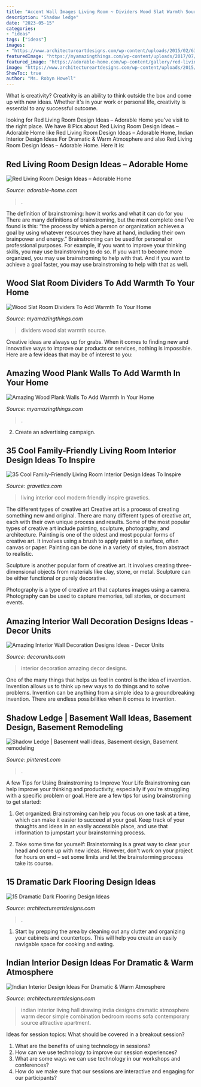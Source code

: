 ```yaml
---
title: "Accent Wall Images Living Room ~ Dividers Wood Slat Warmth Source"
description: "Shadow ledge"
date: "2023-05-15"
categories:
- "ideas"
tags: ["ideas"]
images:
- "https://www.architectureartdesigns.com/wp-content/uploads/2015/02/634-630x420.jpg"
featuredImage: "https://myamazingthings.com/wp-content/uploads/2017/07/diy-wooden-plank-wall-5.jpg"
featured_image: "https://adorable-home.com/wp-content/gallery/red-living-room-design-ideas/red-living-room-design-ideas-12.jpg"
image: "https://www.architectureartdesigns.com/wp-content/uploads/2015/02/634-630x420.jpg"
ShowToc: true
author: "Ms. Robyn Howell"
---
```



What is creativity?
Creativity is an ability to think outside the box and come up with new ideas. Whether it's in your work or personal life, creativity is essential to any successful outcome.

	

		
looking for Red Living Room Design Ideas – Adorable Home you've visit to the right place. We have 8 Pics about Red Living Room Design Ideas – Adorable Home like Red Living Room Design Ideas – Adorable Home, Indian Interior Design Ideas For Dramatic &amp; Warm Atmosphere and also Red Living Room Design Ideas – Adorable Home. Here it is:
		
    
## Red Living Room Design Ideas – Adorable Home

<img loading=lazy src="https://adorable-home.com/wp-content/gallery/red-living-room-design-ideas/red-living-room-design-ideas-12.jpg" onerror="this.onerror=null;this.src='https://tse1.mm.bing.net/th?id=OIP.vuUFpUsg1a1YP0nbUBBe5wHaJ3&amp;pid=15.1';" alt="Red Living Room Design Ideas – Adorable Home">

_Source: adorable-home.com_

>. 

	

The definition of brainstroming: how it works and what it can do for you
There are many definitions of brainstroming, but the most complete one I’ve found is this: “the process by which a person or organization achieves a goal by using whatever resources they have at hand, including their own brainpower and energy.” Brainstroming can be used for personal or professional purposes. For example, if you want to improve your thinking skills, you may use brainstroming to do so. If you want to become more organized, you may use brainstroming to help with that. And if you want to achieve a goal faster, you may use brainstroming to help with that as well.

    
## Wood Slat Room Dividers To Add Warmth To Your Home

<img loading=lazy src="https://myamazingthings.com/wp-content/uploads/2017/01/Vivienda-Ciudad-de-las-Artes-768x1024.jpg" onerror="this.onerror=null;this.src='https://tse1.mm.bing.net/th?id=OIP.vc9Zzauld529bwmYWsZIXgHaJ4&amp;pid=15.1';" alt="Wood Slat Room Dividers To Add Warmth To Your Home">

_Source: myamazingthings.com_

>dividers wood slat warmth source. 

	

Creative ideas are always up for grabs. When it comes to finding new and innovative ways to improve our products or services, nothing is impossible. Here are a few ideas that may be of interest to you: 

    
## Amazing Wood Plank Walls To Add Warmth In Your Home

<img loading=lazy src="https://myamazingthings.com/wp-content/uploads/2017/07/diy-wooden-plank-wall-5.jpg" onerror="this.onerror=null;this.src='https://tse3.mm.bing.net/th?id=OIP.pPx-HbsnU6vskf4RoZyrjgHaJ3&amp;pid=15.1';" alt="Amazing Wood Plank Walls To Add Warmth In Your Home">

_Source: myamazingthings.com_

>. 

	

2. Create an advertising campaign.

    
## 35 Cool Family-Friendly Living Room Interior Design Ideas To Inspire

<img loading=lazy src="http://www.gravetics.com/wp-content/uploads/2016/11/Modern-living-room-ideas.jpg" onerror="this.onerror=null;this.src='https://tse4.mm.bing.net/th?id=OIP.1guBzI1aHKvMxA0QCH5GzQHaLE&amp;pid=15.1';" alt="35 Cool Family-Friendly Living Room Interior Design Ideas To Inspire">

_Source: gravetics.com_

>living interior cool modern friendly inspire gravetics. 

	

The different types of creative art
Creative art is a process of creating something new and original. There are many different types of creative art, each with their own unique process and results. Some of the most popular types of creative art include painting, sculpture, photography, and architecture.
Painting is one of the oldest and most popular forms of creative art. It involves using a brush to apply paint to a surface, often canvas or paper. Painting can be done in a variety of styles, from abstract to realistic.

Sculpture is another popular form of creative art. It involves creating three-dimensional objects from materials like clay, stone, or metal. Sculpture can be either functional or purely decorative.

Photography is a type of creative art that captures images using a camera. Photography can be used to capture memories, tell stories, or document events.

    
## Amazing Interior Wall Decoration Designs Ideas - Decor Units

<img loading=lazy src="https://3.bp.blogspot.com/-y-lKiYlVCHg/WchGpMIAzSI/AAAAAAAA68E/dHaYuK5mqzQvOo_mb5lgHHzh71ItKpbpwCLcBGAs/s1600/110.jpg" onerror="this.onerror=null;this.src='https://tse1.mm.bing.net/th?id=OIP.oQHFad2gLuaaVfO1WS1nqgHaLJ&amp;pid=15.1';" alt="Amazing Interior Wall Decoration Designs Ideas - Decor Units">

_Source: decorunits.com_

>interior decoration amazing decor designs. 

	

One of the many things that helps us feel in control is the idea of invention. Invention allows us to think up new ways to do things and to solve problems. Invention can be anything from a simple idea to a groundbreaking invention. There are endless possibilities when it comes to invention. 

    
## Shadow Ledge | Basement Wall Ideas, Basement Design, Basement Remodeling

<img loading=lazy src="https://i.pinimg.com/736x/44/77/cd/4477cd727c89bdf262b89ac0ebc8033c--basement-walls-basement-ideas.jpg" onerror="this.onerror=null;this.src='https://tse2.mm.bing.net/th?id=OIP.wGXeEE511v13oW0rUiiy3wHaJ3&amp;pid=15.1';" alt="Shadow Ledge | Basement wall ideas, Basement design, Basement remodeling">

_Source: pinterest.com_

>. 

	

A few Tips for Using Brainstroming to Improve Your Life
Brainstroming can help improve your thinking and productivity, especially if you're struggling with a specific problem or goal. Here are a few tips for using brainstroming to get started: 
1. Get organized: Brainstroming can help you focus on one task at a time, which can make it easier to succeed at your goal. Keep track of your thoughts and ideas in an easily accessible place, and use that information to jumpstart your brainstorming process. 

2. Take some time for yourself: Brainstorming is a great way to clear your head and come up with new ideas. However, don't work on your project for hours on end – set some limits and let the brainstorming process take its course. 


    
## 15 Dramatic Dark Flooring Design Ideas

<img loading=lazy src="https://www.architectureartdesigns.com/wp-content/uploads/2015/03/141-1024x682.jpg" onerror="this.onerror=null;this.src='https://tse1.mm.bing.net/th?id=OIP.utPgSFx_97c3IAFpYt37SgHaE7&amp;pid=15.1';" alt="15 Dramatic Dark Flooring Design Ideas">

_Source: architectureartdesigns.com_

>. 

	

1. Start by prepping the area by cleaning out any clutter and organizing your cabinets and countertops. This will help you create an easily navigable space for cooking and eating.

    
## Indian Interior Design Ideas For Dramatic &amp; Warm Atmosphere

<img loading=lazy src="https://www.architectureartdesigns.com/wp-content/uploads/2015/02/634-630x420.jpg" onerror="this.onerror=null;this.src='https://tse2.mm.bing.net/th?id=OIP.B5KbezD1SqrZqlkR-f9w3gHaE8&amp;pid=15.1';" alt="Indian Interior Design Ideas For Dramatic &amp; Warm Atmosphere">

_Source: architectureartdesigns.com_

>indian interior living hall drawing india designs dramatic atmosphere warm decor simple combination bedroom rooms sofa contemporary source attractive apartment. 

	

Ideas for session topics: What should be covered in a breakout session?
1. What are the benefits of using technology in sessions? 
2. How can we use technology to improve our session experiences? 
3. What are some ways we can use technology in our workshops and conferences? 
4. How do we make sure that our sessions are interactive and engaging for our participants?

